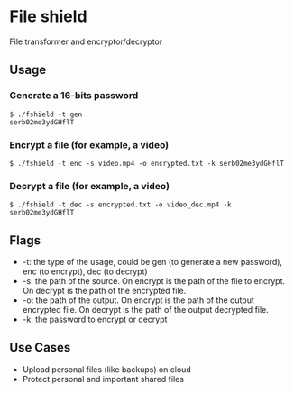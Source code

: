 # File shield

File transformer and encryptor/decryptor

## Usage

### Generate a 16-bits password

```
$ ./fshield -t gen
serb02me3ydGHflT
```

### Encrypt a file (for example, a video)

```
$ ./fshield -t enc -s video.mp4 -o encrypted.txt -k serb02me3ydGHflT
```

### Decrypt a file (for example, a video)

```
$ ./fshield -t dec -s encrypted.txt -o video_dec.mp4 -k serb02me3ydGHflT
```

## Flags

- -t: the type of the usage, could be gen (to generate a new password), enc (to encrypt), dec (to decrypt)
- -s: the path of the source. On encrypt is the path of the file to encrypt. On decrypt is the path of the encrypted file.
- -o: the path of the output. On encrypt is the path of the output encrypted file. On decrypt is the path of the output decrypted file.
- -k: the password to encrypt or decrypt

## Use Cases

- Upload personal files (like backups) on cloud
- Protect personal and important shared files
